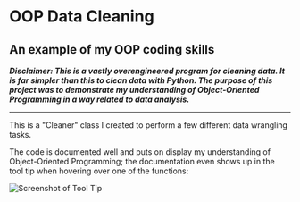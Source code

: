# OOP Data Cleaning

## An example of my OOP coding skills

_**Disclaimer: This is a vastly overengineered program for cleaning data. It is far simpler than this to clean data with Python. The purpose of this project was to demonstrate my understanding of Object-Oriented Programming in a way related to data analysis.**_

***

This is a "Cleaner" class I created to perform a few different data wrangling tasks.

The code is documented well and puts on display my understanding of Object-Oriented Programming; the documentation even shows up in the tool tip when hovering over one of the functions:

![Screenshot of Tool Tip](https://github.com/therealchriswoodward/OOP-Data-Cleaning/blob/main/Tool%20Tip%20Documentation.png?raw=true)
